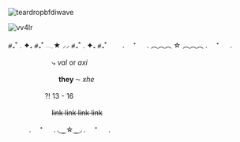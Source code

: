 ![teardropbfdiwave](https://github.com/user-attachments/assets/ecd183d0-5cc3-46a4-b691-b76ce30458e3)



<p align="left"> <img src="https://komarev.com/ghpvc/?username=vv4lr&label=ㅤcoolㅤpplㅤ&color=2cabf7&style=flat" alt="vv4lr" /> </p>

⧣₊˚﹒✦₊  ⧣₊˚  𓂃★    ⸝⸝ ⧣₊˚﹒✦₊  ⧣₊˚
 　　. 　⁺ 　 . ︵︵︵ ☆ ︵︵︵ . 　⁺ 　 .
   
　　　　  　　⤷ *val* or *axi*
        
　　　　   　　　**they** ⁓ *xhe*　 
          
　　　　     　?! 13  -  16　　
          
　　　　　　   ~~link link link link~~ 
         
 　　　. 　⁺ 　 . ◟ ͜    ͜   ☆   ͜    ͜  ◞ . 　⁺ 　 .
